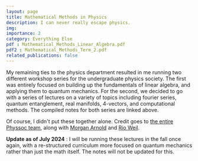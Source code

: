 ```yaml
---
layout: page
title: Mathematical Methods in Physics
description: I can never really escape physics.
img:
importance: 2
category: Everything Else
pdf : Mathematical_Methods_Linear_Algebra.pdf
pdf2 : Mathematical_Methods_Term_2.pdf
related_publications: false
---
```


My remaining ties to the physics department resulted in me running two different workshop series for the undergraduate physics society. The first was entirely focused on building up the fundamentals of linear algebra, and applying them to quantum mechanics. For the second, we decided to go with a series of lectures on a variety of topics including fourier series, quantum entanglement, real manifolds, 4-vectors, and computational methods. The compiled notes for both series are linked above.

Of course, I didn't put these together alone. Credit goes to <a href = 'https://physsoc.phas.ubc.ca/about/current-council-3/'>the entire Physsoc team</a>, along with <a href = 'https://mathstodon.xyz/@mra'>Morgan Arnold</a> and <a href = 'https://rioweil.github.io/'>Rio Weil</a>.

<b>Update as of July 2024</b> : I will be running these lectures in the fall once again, with a re-structured curriculum more focused on quantum mechanics rather than just the math itself. The notes will not be updated for this.